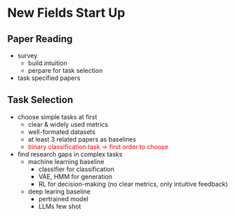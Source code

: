 # New Fields Start Up

## Paper Reading
 - survey
   - build intuition
   - perpare for task selection
 - task specified papers

## Task Selection
 - choose simple tasks at first
   - clear & widely used metrics
   - well-formated datasets
   - at least 3 related papers as baselines
   - <font color=red>binary classification task $\rightarrow$ first order to choose</font>
 - find research gaps in complex tasks
   - machine learning baseline
     - classifier for classification
     - VAE, HMM  for generation
     - RL for decision-making (no clear metrics, only intuitive feedback)
   - deep learing baseline
     - pertrained model
     - LLMs few shot